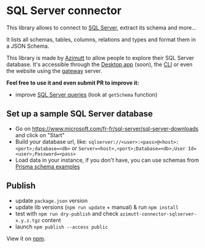 # SQL Server connector

This library allows to connect to [SQL Server](https://www.microsoft.com/fr-fr/sql-server/sql-server-downloads), extract its schema and more...

It lists all schemas, tables, columns, relations and types and format them in a JSON Schema.

This library is made by [Azimutt](https://azimutt.app) to allow people to explore their SQL Server database.
It's accessible through the [Desktop app](../../desktop) (soon), the [CLI](https://www.npmjs.com/package/azimutt) or even the website using the [gateway](../../gateway) server.

**Feel free to use it and even submit PR to improve it:**

- improve [SQL Server queries](./src/sqlserver.ts) (look at `getSchema` function)

## Set up a sample SQL Server database

- Go on https://www.microsoft.com/fr-fr/sql-server/sql-server-downloads and click on "Start"
- Build your database url, like: `sqlserver://<user>:<pass>@<host>:<port>;database=<db>` or `Server=<host>,<port>;Database=<db>;User Id=<user>;Password=<pass>`
- Load data in your instance, if you don't have, you can use schemas from [Prisma schema examples](https://github.com/prisma/database-schema-examples/tree/main/mssql)

## Publish

- update `package.json` version
- update lib versions (`npm run update` + manual) & run `npm install`
- test with `npm run dry-publish` and check `azimutt-connector-sqlserver-x.y.z.tgz` content
- launch `npm publish --access public`

View it on [npm](https://www.npmjs.com/package/@azimutt/connector-sqlserver).
